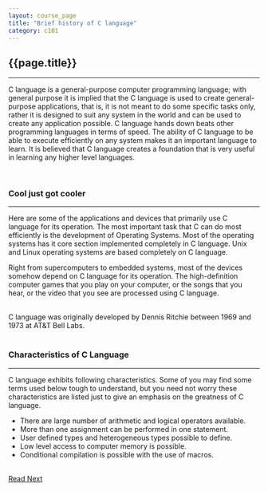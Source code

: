 ```yaml
---
layout: course_page
title: "Brief history of C language"
category: c101
---
```

<h2 id="what-is-c" class="clay">{{page.title}}</h2>
<hr class="large orange" />
<ul id="agenda"></ul>

<p>C language is a general-purpose computer programming language; with general purpose it is implied that the C language is used to create general-purpose applications, that is, it is not meant to do some specific tasks only, rather it is designed to suit any system in the world and can be used to create any application possible. C language hands down beats other programming languages in terms of speed. The ability of C language to be able to execute efficiently on any system makes it an important language to learn. It is believed that C language creates a foundation that is very useful in learning any higher level languages.</p>

<br/>
<h3 id="capabilities-of-c" class="clay">Cool just got cooler</h2>
<hr class="large orange" />
<p>Here are some of the applications and devices that primarily use C language for its operation. The most important task that C can do most efficiently is the development of <span class="bold italic">Operating Systems</span>. Most of the operating systems has it core section implemented completely in C language. Unix and Linux operating systems are based completely on C language.</p>
<p>Right from <span class="bold italic">supercomputers</span> to <span class="bold italic">embedded systems</span>, most of the devices somehow depend on C language for its operation. The high-definition <span class="bold italic">computer games</span> that you play on your computer, or the songs that you hear, or the video that you see are processed using C language.</p>

<br/>
<div class="arial bold italic text-center clay thought">C language was originally developed by <span class="orange">Dennis Ritchie</span> between 1969 and 1973 at AT&T Bell Labs.</div>

<br/>
<h3 id="characterisitcs-of-c" class="clay">Characteristics of C Language</h2>
<hr class="large orange" />
<p>C language exhibits following characteristics. Some of you may find some terms used below tough to understand, but you need not worry these characteristics are listed just to give an emphasis on the greatness of C language.</p>
<ul>
	<li>There are large number of arithmetic and logical operators available.</li>
	<li>More than one assignment can be performed in one statement.</li>
	<li>User defined types and heterogeneous types possible to define.</li>
	<li>Low level access to computer memory is possible.</li>
	<li>Conditional compilation is possible with the use of macros.</li>
</ul>

<br/>
<a class="btn btn-default" href="{% post_url /courses/c101/2014-01-28-c101-first-program %}">Read Next</a>